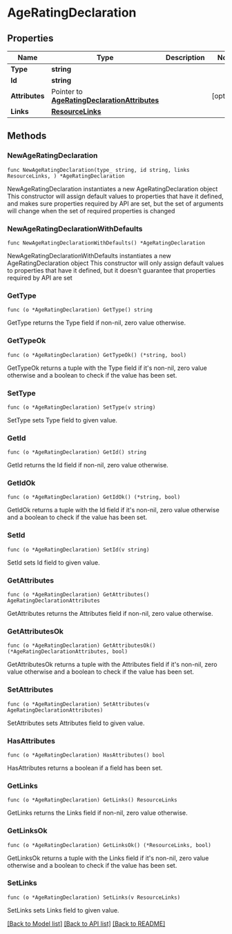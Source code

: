 # AgeRatingDeclaration

## Properties

Name | Type | Description | Notes
------------ | ------------- | ------------- | -------------
**Type** | **string** |  | 
**Id** | **string** |  | 
**Attributes** | Pointer to [**AgeRatingDeclarationAttributes**](AgeRatingDeclaration_attributes.md) |  | [optional] 
**Links** | [**ResourceLinks**](ResourceLinks.md) |  | 

## Methods

### NewAgeRatingDeclaration

`func NewAgeRatingDeclaration(type_ string, id string, links ResourceLinks, ) *AgeRatingDeclaration`

NewAgeRatingDeclaration instantiates a new AgeRatingDeclaration object
This constructor will assign default values to properties that have it defined,
and makes sure properties required by API are set, but the set of arguments
will change when the set of required properties is changed

### NewAgeRatingDeclarationWithDefaults

`func NewAgeRatingDeclarationWithDefaults() *AgeRatingDeclaration`

NewAgeRatingDeclarationWithDefaults instantiates a new AgeRatingDeclaration object
This constructor will only assign default values to properties that have it defined,
but it doesn't guarantee that properties required by API are set

### GetType

`func (o *AgeRatingDeclaration) GetType() string`

GetType returns the Type field if non-nil, zero value otherwise.

### GetTypeOk

`func (o *AgeRatingDeclaration) GetTypeOk() (*string, bool)`

GetTypeOk returns a tuple with the Type field if it's non-nil, zero value otherwise
and a boolean to check if the value has been set.

### SetType

`func (o *AgeRatingDeclaration) SetType(v string)`

SetType sets Type field to given value.


### GetId

`func (o *AgeRatingDeclaration) GetId() string`

GetId returns the Id field if non-nil, zero value otherwise.

### GetIdOk

`func (o *AgeRatingDeclaration) GetIdOk() (*string, bool)`

GetIdOk returns a tuple with the Id field if it's non-nil, zero value otherwise
and a boolean to check if the value has been set.

### SetId

`func (o *AgeRatingDeclaration) SetId(v string)`

SetId sets Id field to given value.


### GetAttributes

`func (o *AgeRatingDeclaration) GetAttributes() AgeRatingDeclarationAttributes`

GetAttributes returns the Attributes field if non-nil, zero value otherwise.

### GetAttributesOk

`func (o *AgeRatingDeclaration) GetAttributesOk() (*AgeRatingDeclarationAttributes, bool)`

GetAttributesOk returns a tuple with the Attributes field if it's non-nil, zero value otherwise
and a boolean to check if the value has been set.

### SetAttributes

`func (o *AgeRatingDeclaration) SetAttributes(v AgeRatingDeclarationAttributes)`

SetAttributes sets Attributes field to given value.

### HasAttributes

`func (o *AgeRatingDeclaration) HasAttributes() bool`

HasAttributes returns a boolean if a field has been set.

### GetLinks

`func (o *AgeRatingDeclaration) GetLinks() ResourceLinks`

GetLinks returns the Links field if non-nil, zero value otherwise.

### GetLinksOk

`func (o *AgeRatingDeclaration) GetLinksOk() (*ResourceLinks, bool)`

GetLinksOk returns a tuple with the Links field if it's non-nil, zero value otherwise
and a boolean to check if the value has been set.

### SetLinks

`func (o *AgeRatingDeclaration) SetLinks(v ResourceLinks)`

SetLinks sets Links field to given value.



[[Back to Model list]](../README.md#documentation-for-models) [[Back to API list]](../README.md#documentation-for-api-endpoints) [[Back to README]](../README.md)


